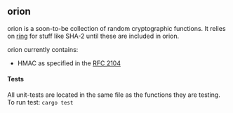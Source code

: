 ## orion
orion is a soon-to-be collection of random cryptographic functions. It relies on [ring](https://github.com/briansmith/ring) for stuff like SHA-2 until these are
included in orion.

orion currently contains:
* HMAC as specified in the [RFC 2104](https://tools.ietf.org/html/rfc2104)

#### Tests
All unit-tests are located in the same file as the functions they are testing.
To run test: `cargo test`
